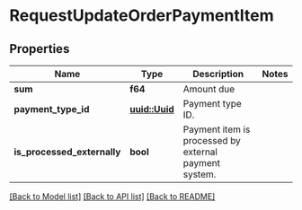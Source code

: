 # RequestUpdateOrderPaymentItem

## Properties

Name | Type | Description | Notes
------------ | ------------- | ------------- | -------------
**sum** | **f64** | Amount due | 
**payment_type_id** | [**uuid::Uuid**](uuid::Uuid.md) | Payment type ID. | 
**is_processed_externally** | **bool** | Payment item is processed by external payment system. | 

[[Back to Model list]](../README.md#documentation-for-models) [[Back to API list]](../README.md#documentation-for-api-endpoints) [[Back to README]](../README.md)


